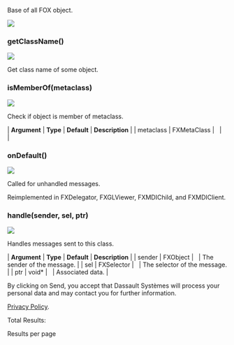Base of all FOX object.

![](https://help.3ds.com/2023/English/DSSIMULIA_Established/SIMACAERefImages/gui-fxobject.png)

### getClassName()  
![](https://help.3ds.com/2023/English/DSSIMULIA_Established/IconsReference/butix_top_wline.png)

Get class name of some object.

### isMemberOf(metaclass)  
![](https://help.3ds.com/2023/English/DSSIMULIA_Established/IconsReference/butix_top_wline.png)

Check if object is member of metaclass.

| **Argument** | **Type** | **Default** | **Description** |
| metaclass | FXMetaClass |   |   |

### onDefault()  
![](https://help.3ds.com/2023/English/DSSIMULIA_Established/IconsReference/butix_top_wline.png)

Called for unhandled messages.

Reimplemented in FXDelegator, FXGLViewer, FXMDIChild, and FXMDIClient.

### handle(sender, sel, ptr)  
![](https://help.3ds.com/2023/English/DSSIMULIA_Established/IconsReference/butix_top_wline.png)

Handles messages sent to this class.

| **Argument** | **Type** | **Default** | **Description** |
| sender | FXObject |   | The sender of the message. |
| sel | FXSelector |   | The selector of the message. |
| ptr | void* |   | Associated data. |

By clicking on Send, you accept that Dassault Systèmes will process your personal data and may contact you for further information.

[Privacy Policy](https://www.3ds.com/privacy-policy).

Total Results:

Results per page